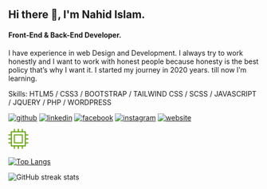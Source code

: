 ## Hi there 👋, I'm Nahid Islam.
#### Front-End & Back-End Developer.
I have experience in web Design and Development. I always try to work honestly and I want to work with honest people because honesty is the best policy that’s why I want it. I started my journey in 2020 years. till now I’m learning.

Skills: HTLM5 / CSS3 / BOOTSTRAP / TAILWIND CSS / SCSS / JAVASCRIPT / JQUERY / PHP / WORDPRESS



[<img src='https://cdn.jsdelivr.net/npm/simple-icons@3.0.1/icons/github.svg' alt='github' height='40'>](https://github.com/mnahidislam39 )  [<img src='https://cdn.jsdelivr.net/npm/simple-icons@3.0.1/icons/linkedin.svg' alt='linkedin' height='40'>](https://www.linkedin.com/in/mnahidislam39/)  [<img src='https://cdn.jsdelivr.net/npm/simple-icons@3.0.1/icons/facebook.svg' alt='facebook' height='40'>](https://www.facebook.com/nahidislamfbp)  [<img src='https://cdn.jsdelivr.net/npm/simple-icons@3.0.1/icons/instagram.svg' alt='instagram' height='40'>](https://www.instagram.com/mnahidislam39/)  [<img src='https://cdn.jsdelivr.net/npm/simple-icons@3.0.1/icons/icloud.svg' alt='website' height='40'>](https://mnahidislam39.github.io/portfolio)  

<a href='https://docs.github.com/en/developers'><img src='https://raw.githubusercontent.com/acervenky/animated-github-badges/master/assets/devbadge.gif' width='40' height='40'></a> 

[![Top Langs](https://github-readme-stats.vercel.app/api/top-langs/?username=mnahidislam39 )](https://github.com/anuraghazra/github-readme-stats)

![GitHub streak stats](https://streak-stats.demolab.com/?user=mnahidislam39 )  

